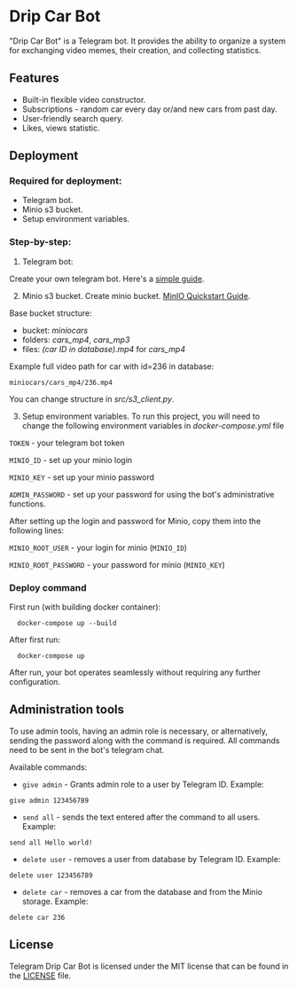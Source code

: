 
# Drip Car Bot


"Drip Car Bot" is a Telegram bot. It provides the ability to organize a system for exchanging video memes, their creation, and collecting statistics.

## Features

- Built-in flexible video constructor.
- Subscriptions - random car every day or/and new cars from past day.
- User-friendly search query.
- Likes, views statistic.




## Deployment

### Required for deployment:

- Telegram bot.
- Minio s3 bucket.
- Setup environment variables.

### Step-by-step:
1. Telegram bot:
    
Create your own telegram bot. Here's a [simple guide](https://core.telegram.org/bots/features#creating-a-new-bot).


2. Minio s3 bucket.
Create minio bucket. [MinIO Quickstart Guide](https://charts.min.io/).

Base bucket structure:
- bucket: *miniocars*
- folders: *cars_mp4*, *cars_mp3*
- files: *(car ID in database).mp4* for *cars_mp4*

Example full video path for car with id=236 in database:
```
miniocars/cars_mp4/236.mp4
```

You can change structure in *src/s3_client.py*.

3. Setup environment variables. 
  To run this project, you will need to change the following environment variables in *docker-compose.yml* file

`TOKEN` - your telegram bot token

`MINIO_ID` - set up your minio login 

`MINIO_KEY` - set up your minio password

`ADMIN_PASSWORD` - set up your password for using the bot's administrative functions.

After setting up the login and password for Minio, copy them into the following lines:

`MINIO_ROOT_USER` - your login for minio (`MINIO_ID`)

`MINIO_ROOT_PASSWORD` - your password for minio (`MINIO_KEY`)


### Deploy command 

First run (with building docker container):
```docker command
  docker-compose up --build
```

After first run:
```docker command
  docker-compose up
```

After run, your bot operates seamlessly without requiring any further configuration.

## Administration tools

To use admin tools, having an admin role is necessary, or alternatively, sending the password along with the command is required. All commands need to be sent in the bot's telegram chat.

Available commands:

- `give admin` - Grants admin role to a user by Telegram ID. Example:
```
give admin 123456789
```

- `send all` - sends the text entered after the command to all users. Example:
```
send all Hello world!
```

- `delete user` - removes a user from database by Telegram ID. Example:
```
delete user 123456789
```

- `delete car` - removes a car from the database and from the Minio storage. Example:
```
delete car 236
```
## License

Telegram Drip Car Bot is licensed under the MIT license that can be found in the [LICENSE](https://github.com/Pundanya/TG_DripcarBot/edit/main/LICENSE) file.

